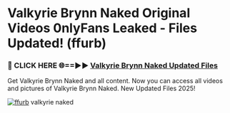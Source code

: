 # Valkyrie Brynn Naked Original Videos 0nlyFans Leaked - Files Updated! (ffurb)

<h3>🔴 CLICK HERE 🌐==►► <a href="https://tinyurl.com/up5wt9bj" rel="nofollow">Valkyrie Brynn Naked Updated Files</a></h3>

Get Valkyrie Brynn Naked and all content. Now you can access all videos and pictures of Valkyrie Brynn Naked. New Updated Files 2025!

[![ffurb](https://i.imgur.com/ABiUzMV.gif)](https://tinyurl.com/up5wt9bj)
valkyrie naked